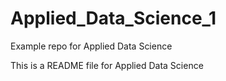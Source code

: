# Applied_Data_Science_1
 Example repo for Applied Data Science

This is a README file for Applied Data Science 